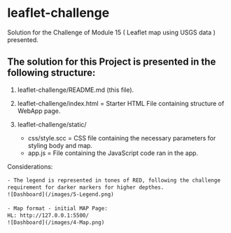 # leaflet-challenge

Solution for the Challenge of Module 15 ( Leaflet map using USGS data ) presented.


## The solution for this Project is presented in the following structure:

1) leaflet-challenge/README.md (this file).

2) leaflet-challenge/index.html = Starter HTML File containing structure of WebApp page.

4) leaflet-challenge/static/
    - css/style.scc = CSS file containing the necessary parameters for styling body and map.
    - app.js = File containing the JavaScript code ran in the app.

Considerations:

    - The legend is represented in tones of RED, following the challenge requirement for darker markers for higher depthes.
    ![Dashboard](/images/5-Legend.png)    

    - Map format - initial MAP Page:
    HL: http://127.0.0.1:5500/
    ![Dashboard](/images/4-Map.png)
